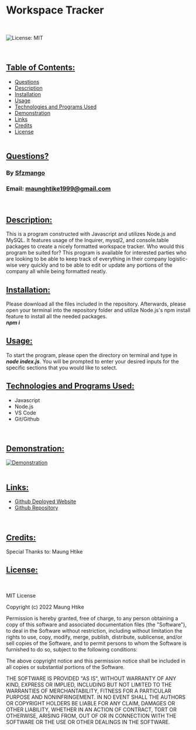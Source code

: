# Workspace Tracker        
<br>

![License: MIT](https://img.shields.io/badge/License-MIT-yellow.svg)

<br>

## <ins> Table of Contents: </ins>

- [Questions](#-questions-)
- [Description](#-description-)
- [Installation](#-installation-)
- [Usage](#-usage-)
- [Technologies and Programs Used](#-technologies-and-programs-used-)
- [Demonstration](#-demonstration-)
- [Links](#-links-)
- [Credits](#-credits-)
- [License](#-license-)
<br><br>  

## <ins> Questions? </ins>

### By [Sfzmango](https://github.com/Sfzmango)
### Email: maunghtike1999@gmail.com
<br>

## <ins> Description: </ins>
        
This is a program constructed with Javascript and utilizes Node.js and MySQL. It features usage of the Inquirer, mysql2, and console.table packages to create a nicely formatted workspace tracker. Who would this program be suited for? This program is available for interested parties who are looking to be able to keep track of everything in their company logistic-wise very quickly and to be able to edit or update any portions of the company all while being formatted neatly.
<br>    

## <ins> Installation: </ins>
        
Please download all the files included in the repository. Afterwards, please open your terminal into the repository folder and utilize Node.js's npm install feature to install all the needed packages.<br>***npm i***<br>


## <ins> Usage: </ins>
        
To start the program, please open the directory on terminal and type in ***node index.js***. You will be prompted to enter your desired inputs for the specific sections that you would like to select.
<br>  

## <ins> Technologies and Programs Used: </ins>
        
- Javascript<br>
- Node.js<br>
- VS Code<br>
- Git/Github
<br>
        
## <ins> Demonstration: </ins>
        
[![Demonstration](https://iconape.com/wp-content/png_logo_vector/youtube-2017-icon-logo.png)](https://youtu.be/7w-GTc2C7DQ)
<br><br>   

## <ins> Links: </ins>
        
- [Github Deployed Website](https://sfzmango.github.io/workspace-tracker/)
- [Github Repository](https://github.com/Sfzmango/workspace-tracker)
<br>     

## <ins> Credits: </ins>

Special Thanks to: 
Maung Htike
<br>

## <ins> License: </ins>

<br>

MIT License

Copyright (c) 2022 Maung Htike

Permission is hereby granted, free of charge, to any person obtaining a copy
of this software and associated documentation files (the "Software"), to deal
in the Software without restriction, including without limitation the rights
to use, copy, modify, merge, publish, distribute, sublicense, and/or sell
copies of the Software, and to permit persons to whom the Software is
furnished to do so, subject to the following conditions:

The above copyright notice and this permission notice shall be included in all
copies or substantial portions of the Software.

THE SOFTWARE IS PROVIDED "AS IS", WITHOUT WARRANTY OF ANY KIND, EXPRESS OR
IMPLIED, INCLUDING BUT NOT LIMITED TO THE WARRANTIES OF MERCHANTABILITY,
FITNESS FOR A PARTICULAR PURPOSE AND NONINFRINGEMENT. IN NO EVENT SHALL THE
AUTHORS OR COPYRIGHT HOLDERS BE LIABLE FOR ANY CLAIM, DAMAGES OR OTHER
LIABILITY, WHETHER IN AN ACTION OF CONTRACT, TORT OR OTHERWISE, ARISING FROM,
OUT OF OR IN CONNECTION WITH THE SOFTWARE OR THE USE OR OTHER DEALINGS IN THE
SOFTWARE.

